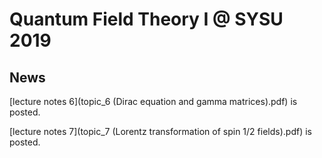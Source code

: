 # Quantum Field Theory I @ SYSU 2019

## News

[lecture notes 6](topic_6 (Dirac equation and gamma matrices).pdf) is posted. 

[lecture notes 7](topic_7 (Lorentz transformation of spin 1/2 fields).pdf) is posted. 
